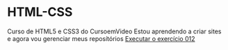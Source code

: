 # HTML-CSS
 Curso de HTML5 e CSS3 do CursoemVideo
 Estou aprendendo a criar sites e agora vou gerenciar meus reposítórios
<a href="https://github.com/Laiza-Naline-Andre/HTML-CSS/tree/main/Ex012/Estilosinline.html"> Executar o exercício 012 </a>
